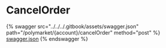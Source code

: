 # CancelOrder

{% swagger src="../../../.gitbook/assets/swagger.json" path="/polymarket/{account}/cancelOrder" method="post" %}
[swagger.json](../../../.gitbook/assets/swagger.json)
{% endswagger %}
